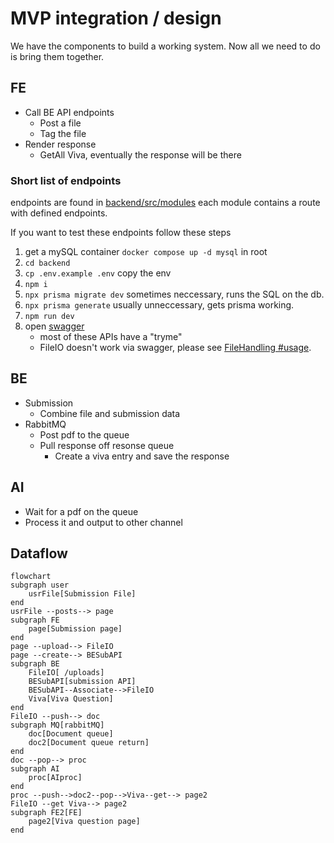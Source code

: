 # MVP integration / design
We have the components to build a working system. Now all we need to do is bring them together.

## FE
- Call BE API endpoints
  - Post a file
  - Tag the file
- Render response
  - GetAll Viva, eventually the response will be there

### Short list of endpoints
endpoints are found in [backend/src/modules](../../backend/src/modules) each module contains a route with defined endpoints.

If you want to test these endpoints follow these steps
1. get a mySQL container `docker compose up -d mysql` in root
2. `cd backend`
3. `cp .env.example .env` copy the env
4. `npm i`
5. `npx prisma migrate dev` sometimes neccessary, runs the SQL on the db.
6. `npx prisma generate` usually unneccessary, gets prisma working.
7. `npm run dev`
8. open [swagger](http://localhost:8080/v1/swagger)
   - most of these APIs have a "tryme"
   - FileIO doesn't work via swagger, please see [FileHandling #usage](fileHandling.md#Usage).

## BE
- Submission
  - Combine file and submission data
- RabbitMQ
  - Post pdf to the queue
  - Pull response off resonse queue
    - Create a viva entry and save the response

## AI
- Wait for a pdf on the queue
- Process it and output to other channel

## Dataflow

```mermaid
flowchart
subgraph user
    usrFile[Submission File]
end
usrFile --posts--> page
subgraph FE
    page[Submission page]
end
page --upload--> FileIO
page --create--> BESubAPI
subgraph BE
    FileIO[ /uploads]
    BESubAPI[submission API]
    BESubAPI--Associate-->FileIO
    Viva[Viva Question]
end
FileIO --push--> doc
subgraph MQ[rabbitMQ]
    doc[Document queue]
    doc2[Document queue return]
end
doc --pop--> proc
subgraph AI
    proc[AIproc]
end
proc --push-->doc2--pop-->Viva--get--> page2
FileIO --get Viva--> page2
subgraph FE2[FE]
    page2[Viva question page]
end

```